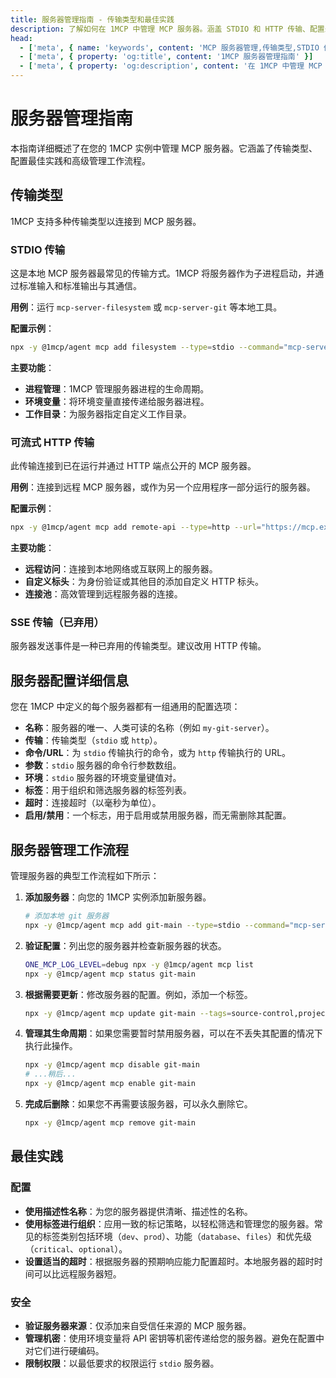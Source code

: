 ```yaml
---
title: 服务器管理指南 - 传输类型和最佳实践
description: 了解如何在 1MCP 中管理 MCP 服务器。涵盖 STDIO 和 HTTP 传输、配置最佳实践和生命周期管理。
head:
  - ['meta', { name: 'keywords', content: 'MCP 服务器管理,传输类型,STDIO 传输,HTTP 传输' }]
  - ['meta', { property: 'og:title', content: '1MCP 服务器管理指南' }]
  - ['meta', { property: 'og:description', content: '在 1MCP 中管理 MCP 服务器的完整指南。传输类型和最佳实践。' }]
---
```


# 服务器管理指南

本指南详细概述了在您的 1MCP 实例中管理 MCP 服务器。它涵盖了传输类型、配置最佳实践和高级管理工作流程。

## 传输类型

1MCP 支持多种传输类型以连接到 MCP 服务器。

### STDIO 传输

这是本地 MCP 服务器最常见的传输方式。1MCP 将服务器作为子进程启动，并通过标准输入和标准输出与其通信。

**用例**：运行 `mcp-server-filesystem` 或 `mcp-server-git` 等本地工具。

**配置示例**：

```bash
npx -y @1mcp/agent mcp add filesystem --type=stdio --command="mcp-server-filesystem" --args="--root ~/"
```

**主要功能**：

- **进程管理**：1MCP 管理服务器进程的生命周期。
- **环境变量**：将环境变量直接传递给服务器进程。
- **工作目录**：为服务器指定自定义工作目录。

### 可流式 HTTP 传输

此传输连接到已在运行并通过 HTTP 端点公开的 MCP 服务器。

**用例**：连接到远程 MCP 服务器，或作为另一个应用程序一部分运行的服务器。

**配置示例**：

```bash
npx -y @1mcp/agent mcp add remote-api --type=http --url="https://mcp.example.com/"
```

**主要功能**：

- **远程访问**：连接到本地网络或互联网上的服务器。
- **自定义标头**：为身份验证或其他目的添加自定义 HTTP 标头。
- **连接池**：高效管理到远程服务器的连接。

### SSE 传输（已弃用）

服务器发送事件是一种已弃用的传输类型。建议改用 HTTP 传输。

## 服务器配置详细信息

您在 1MCP 中定义的每个服务器都有一组通用的配置选项：

- **名称**：服务器的唯一、人类可读的名称（例如 `my-git-server`）。
- **传输**：传输类型（`stdio` 或 `http`）。
- **命令/URL**：为 `stdio` 传输执行的命令，或为 `http` 传输执行的 URL。
- **参数**：`stdio` 服务器的命令行参数数组。
- **环境**：`stdio` 服务器的环境变量键值对。
- **标签**：用于组织和筛选服务器的标签列表。
- **超时**：连接超时（以毫秒为单位）。
- **启用/禁用**：一个标志，用于启用或禁用服务器，而无需删除其配置。

## 服务器管理工作流程

管理服务器的典型工作流程如下所示：

1.  **添加服务器**：向您的 1MCP 实例添加新服务器。
    ```bash
    # 添加本地 git 服务器
    npx -y @1mcp/agent mcp add git-main --type=stdio --command="mcp-server-git" --args="--repository ."
    ```
2.  **验证配置**：列出您的服务器并检查新服务器的状态。
    ```bash
    ONE_MCP_LOG_LEVEL=debug npx -y @1mcp/agent mcp list
    npx -y @1mcp/agent mcp status git-main
    ```
3.  **根据需要更新**：修改服务器的配置。例如，添加一个标签。
    ```bash
    npx -y @1mcp/agent mcp update git-main --tags=source-control,project-a
    ```
4.  **管理其生命周期**：如果您需要暂时禁用服务器，可以在不丢失其配置的情况下执行此操作。
    ```bash
    npx -y @1mcp/agent mcp disable git-main
    # ...稍后...
    npx -y @1mcp/agent mcp enable git-main
    ```
5.  **完成后删除**：如果您不再需要该服务器，可以永久删除它。
    ```bash
    npx -y @1mcp/agent mcp remove git-main
    ```

## 最佳实践

### 配置

- **使用描述性名称**：为您的服务器提供清晰、描述性的名称。
- **使用标签进行组织**：应用一致的标记策略，以轻松筛选和管理您的服务器。常见的标签类别包括环境（`dev`、`prod`）、功能（`database`、`files`）和优先级（`critical`、`optional`）。
- **设置适当的超时**：根据服务器的预期响应能力配置超时。本地服务器的超时时间可以比远程服务器短。

### 安全

- **验证服务器来源**：仅添加来自受信任来源的 MCP 服务器。
- **管理机密**：使用环境变量将 API 密钥等机密传递给您的服务器。避免在配置中对它们进行硬编码。
- **限制权限**：以最低要求的权限运行 `stdio` 服务器。
